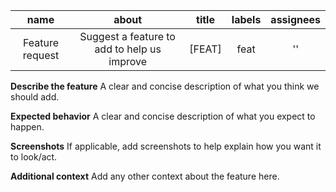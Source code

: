 |       name      |                    about                    |  title | labels | assignees |
|:---------------:|:-------------------------------------------:|:------:|:------:|:---------:|
| Feature request | Suggest a feature to add to help us improve | [FEAT] |  feat  |     ''    |

**Describe the feature**
A clear and concise description of what you think we should add.

**Expected behavior**
A clear and concise description of what you expect to happen.

**Screenshots**
If applicable, add screenshots to help explain how you want it to look/act.

**Additional context**
Add any other context about the feature here.